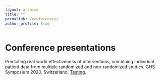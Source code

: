 ```yaml
---
layout: archive
title: ""
permalink: /conferences/
author_profile: true
---
```


# Conference presentations

Predicting real world effectiveness of interventions, combining individual patient data from multiple
randomized and non-randomized studies. GHS Symposium 2020, Switzerland. <ins>[Testing](https://mikejseo.github.io/files/michaelseo_cv.pdf)</ins>.